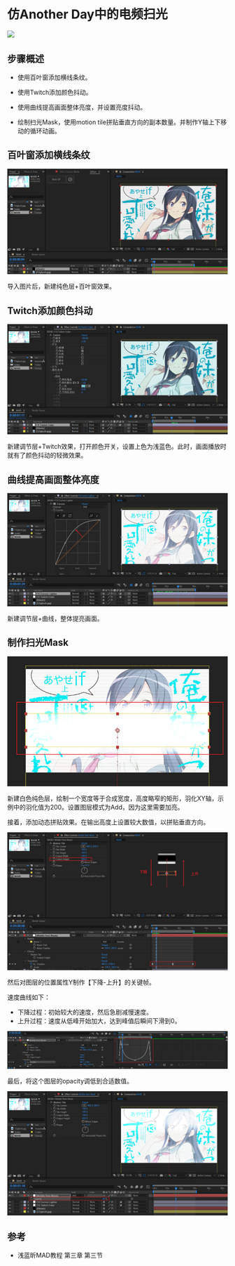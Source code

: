 # 仿Another Day中的电频扫光

![](assets/MAIN.gif)



## 步骤概述

- 使用百叶窗添加横线条纹。

- 使用Twitch添加颜色抖动。

- 使用曲线提高画面整体亮度，并设置亮度抖动。
- 绘制扫光Mask，使用motion tile拼贴垂直方向的副本数量。并制作Y轴上下移动的循环动画。



## 百叶窗添加横线条纹

![image-20220531142643071](assets/image-20220531142643071.png)

导入图片后，新建纯色层+百叶窗效果。



## Twitch添加颜色抖动

![image-20220531142721470](assets/image-20220531142721470.png)

新建调节层+Twitch效果，打开颜色开关，设置上色为浅蓝色。此时，画面播放时就有了颜色抖动的轻微效果。



## 曲线提高画面整体亮度

![image-20220531143110810](assets/image-20220531143110810.png)

新建调节层+曲线，整体提亮画面。



## 制作扫光Mask

![image-20220531143242751](assets/image-20220531143242751.png)

新建白色纯色层，绘制一个宽度等于合成宽度，高度略窄的矩形，羽化XY轴，示例中的羽化值为200。设置图层模式为Add，因为这里需要加亮。

接着，添加动态拼贴效果。在输出高度上设置较大数值，以拼贴垂直方向。

![image-20220531143514310](assets/image-20220531143514310.png)

然后对图层的位置属性Y制作【下降-上升】的关键帧。

速度曲线如下：

- 下降过程：初始较大的速度，然后急剧减慢速度。 
- 上升过程：速度从低峰开始加大，达到峰值后瞬间下滑到0。

![image-20220531144008210](assets/image-20220531144008210.png)

最后，将这个图层的opacity调低到合适数值。

![image-20220531144318652](assets/image-20220531144318652.png)



## 参考

- 浅蓝昕MAD教程 第三章 第三节

